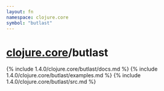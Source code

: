 ```yaml
---
layout: fn
namespace: clojure.core
symbol: "butlast"
---
```


# [clojure.core](../)/butlast

{% include 1.4.0/clojure.core/butlast/docs.md %}
{% include 1.4.0/clojure.core/butlast/examples.md %}
{% include 1.4.0/clojure.core/butlast/src.md %}

